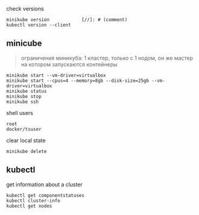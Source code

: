 check versions
```
minikube version            [//]: # (comment)
kubectl version --client
```

## minicube
> ограничения миникуба: 1 кластер, только с 1 нодом, он же мастер на котором запускаются контейнеры
```
minikube start --vm-driver=virtualbox
minikube start --cpus=4 --memory=8gb --disk-size=25gb --vm-driver=virtualbox
minikube status
minikube stop
minikube ssh
```

shell users
```
root
docker/tsuser
```
clear local state
```
minikube delete
```

## kubectl
get information about a cluster
```
kubectl get componentstatuses
kubectl cluster-info
kubectl get nodes
```
